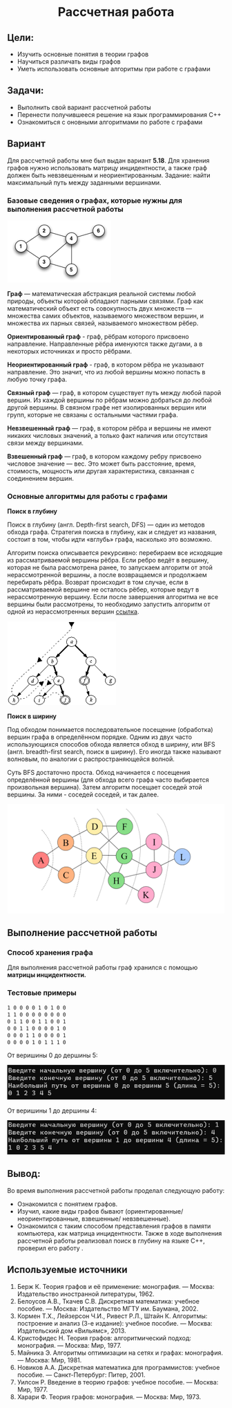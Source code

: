  <h1 align="center">Рассчетная работа</h1>

## Цели:
* Изучить основные понятия в теории графов 
* Научиться различать виды графов
* Уметь использовать основные алгоритмы при работе с графами 

## Задачи:
* Выполнить свой вариант рассчетной работы
* Перенести получившееся решение на язык программирования С++
* Ознакомиться с оновными алгоритмами по работе с графами

 ## Вариант 
Для рассчетной работы мне был выдан вариант **5.18**. Для хранения графов нужно использовать матрицу инцидентности, а также граф должен быть невзвешенным и неориентированным. Задание: найти максимальный путь между заданными вершинами.
### Базовые сведения о графах, которые нужны для выполнения рассчетной работы ###

<p><img src="images/image1.png"></p>

<b>Граф</b> — математическая абстракция реальной системы любой природы, объекты которой обладают парными связями. Граф как математический объект есть совокупность двух множеств — множества самих объектов, называемого множеством вершин, и множества их парных связей, называемого множеством рёбер.

 **Ориентированный граф** - граф, рёбрам которого присвоено направление. Направленные рёбра именуются также дугами, а в некоторых источниках и просто рёбрами.

**Неориентированный граф** - граф, в котором рёбра не указывают направление. Это значит, что из любой вершины можно попасть в любую точку графа.

**Связный граф** — граф, в котором существует путь между любой парой вершин. Из каждой вершины по рёбрам можно добраться до любой другой вершины. В связном графе нет изолированных вершин или групп, которые не связаны с остальными частями графа.

**Невзвешенный граф** — граф, в котором рёбра и вершины не имеют никаких числовых значений, а только факт наличия или отсутствия связи между вершинами.

**Взвешенный граф** — граф, в котором каждому ребру присвоено числовое значение — вес. Это может быть расстояние, время, стоимость, мощность или другая характеристика, связанная с соединением вершин.


### Основные алгоритмы для работы с графами 


**Поиск в глубину**

Поиск в глубину (англ. Depth-first search, DFS) — один из методов обхода графа. Стратегия поиска в глубину, как и следует из названия, состоит в том, чтобы идти «вглубь» графа, насколько это возможно. 

Алгоритм поиска описывается рекурсивно: перебираем все исходящие из рассматриваемой вершины рёбра. Если ребро ведёт в вершину, которая не была рассмотрена ранее, то запускаем алгоритм от этой нерассмотренной вершины, а после возвращаемся и продолжаем перебирать рёбра. Возврат происходит в том случае, если в рассматриваемой вершине не осталось рёбер, которые ведут в нерассмотренную вершину. Если после завершения алгоритма не все вершины были рассмотрены, то необходимо запустить алгоритм от одной из нерассмотренных вершин [ссылка](https://ru.wikipedia.org/wiki/%D0%9F%D0%BE%D0%B8%D1%81%D0%BA_%D0%B2_%D0%B3%D0%BB%D1%83%D0%B1%D0%B8%D0%BD%D1%83).
<p><img src="images/image3.png"></p>

**Поиск в ширину**

Под обходом понимается последовательное посещение (обработка) вершин графа в определённом порядке. Одним из двух часто использующихся способов обхода является обход в ширину, или BFS (англ. breadth-first search, поиск в ширину). Его иногда также называют волновым, по аналогии с распространяющейся волной.

Суть BFS достаточно проста. Обход начинается с посещения определённой вершины (для обхода всего графа часто выбирается произвольная вершина). Затем алгоритм посещает соседей этой вершины. За ними - соседей соседей, и так далее.
<p><img src="images/image2.png"></p>


## Выполнение рассчетной работы

### Способ хранения графа

Для выполнения рассчетной работы граф хранился с помощью **матрицы инцидентности.**

### Тестовые примеры
~~~
1 0 0 0 0 1 0 1 0 0
1 1 0 0 0 0 0 0 0 0
0 1 1 0 0 1 1 0 0 1
0 0 1 1 0 0 0 0 1 0
0 0 0 1 1 0 0 0 0 1
0 0 0 0 1 0 1 1 1 0
~~~
От веришины 0 до дершины 5:
<p><img src="images/screen1.png"></p>
От веришины 1 до дершины 4:
<p><img src="images/screen2.png"></p>

## Вывод:

Во время выполнения рассчетной работы проделал следующую работу:
* Ознакомился с понятием графов.
* Изучил, какие виды графов бывают (ориентированные/неориентированные, взвешенные/ невзвешенные).
* Ознакомился с таким способом представления графов в памяти компьютера, как матрица инцидентности.
 Также в ходе выполнения рассчетной работы реализовал поиск в глубину на языке С++, проверил его работу .

## Используемые  источники

1. Берж К. Теория графов и её применение: монография. — Москва: Издательство иностранной литературы, 1962.
2. Белоусов А.В., Ткачев С.В. Дискретная математика: учебное пособие. — Москва: Издательство МГТУ им. Баумана, 2002.
3. Кормен Т.Х., Лейзерсон Ч.И., Ривест Р.Л., Штайн К. Алгоритмы: построение и анализ (3-е издание): учебное пособие. — Москва: Издательский дом «Вильямс», 2013.
4. Кристофидес Н. Теория графов: алгоритмический подход: монография. — Москва: Мир, 1977.
5. Майника Э. Алгоритмы оптимизации на сетях и графах: монография. — Москва: Мир, 1981.
6. Новиков А.A. Дискретная математика для программистов: учебное пособие. — Санкт-Петербург: Питер, 2001.
7. Уилсон Р. Введение в теорию графов: учебное пособие. — Москва: Мир, 1977.
8. Харари Ф. Теория графов: монография. — Москва: Мир, 1973.

